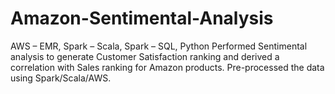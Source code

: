# Amazon-Sentimental-Analysis
AWS – EMR, Spark – Scala, Spark – SQL, Python  Performed Sentimental analysis to generate Customer Satisfaction ranking and derived a correlation with Sales ranking for Amazon products. Pre-processed the data using Spark/Scala/AWS.
